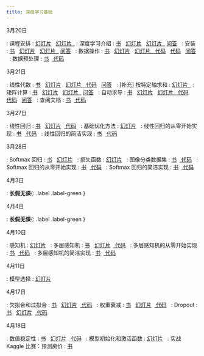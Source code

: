 ```yaml
---
title: 深度学习基础
---
```


3月20日

: 课程安排
  : [<span class="iconfont icon-KeynoteOutline"></span> 幻灯片](assets/pdfs/part-0_1.pdf) &nbsp; [<span style="font-size:130%"  class="iconfont icon-bilibili-fill"></span> 幻灯片 &nbsp;](https://www.bilibili.com/video/BV1oX4y137bC)
: 深度学习介绍
  : [<span class="iconfont icon-xiaoshuo-copy"></span> 书](https://zh-v2.d2l.ai/chapter_introduction/index.html) &nbsp; [<span class="iconfont icon-KeynoteOutline"></span> 幻灯片](assets/pdfs/part-0_2.pdf) &nbsp; [<span style="font-size:130%"  class="iconfont icon-bilibili-fill"></span> 幻灯片 &nbsp;](https://www.bilibili.com/video/BV1J54y187f9) [<span style="font-size:130%"  class="iconfont icon-bilibili-fill"></span> 问答](https://www.bilibili.com/video/BV1UK4y1U7P7) &nbsp;
: 安装
  : [<span class="iconfont icon-xiaoshuo-copy"></span> 书](https://zh-v2.d2l.ai/chapter_installation/index.html) &nbsp; [<span class="iconfont icon-KeynoteOutline"></span> 幻灯片](assets/pdfs/part-0_3.pdf) &nbsp; [<span style="font-size:130%"  class="iconfont icon-bilibili-fill"></span> 幻灯片 &nbsp;](https://www.bilibili.com/video/BV18p4y1h7Dr) [<span style="font-size:130%"  class="iconfont icon-bilibili-fill"></span> 问答](https://www.bilibili.com/video/BV1Jy4y1h7uB) &nbsp;
: 数据操作
  : [<span class="iconfont icon-xiaoshuo-copy"></span> 书](https://zh-v2.d2l.ai/chapter_preliminaries/ndarray.html) &nbsp; [<span class="iconfont icon-KeynoteOutline"></span> 幻灯片](assets/pdfs/part-0_4.pdf) &nbsp; [<span style="font-size:130%"  class="iconfont icon-bilibili-fill"></span> 幻灯片 &nbsp;](https://www.bilibili.com/video/BV1CV411Y7i4)[<span class="iconfont icon-jupyter"></span> 代码](https://nbviewer.jupyter.org/format/slides/github/d2l-ai/d2l-zh-pytorch-slides/blob/main/chapter_preliminaries/ndarray.ipynb) &nbsp;  [<span style="font-size:130%"  class="iconfont icon-bilibili-fill"></span> 代码](https://www.bilibili.com/video/BV1Rh411Q7mQ) &nbsp; [<span style="font-size:130%"  class="iconfont icon-bilibili-fill"></span> 问答](https://www.bilibili.com/video/BV1sA411N7bY) &nbsp;
: 数据预处理
  : [<span class="iconfont icon-xiaoshuo-copy"></span> 书](https://zh-v2.d2l.ai/chapter_preliminaries/pandas.html) &nbsp;[<span class="iconfont icon-jupyter"></span> 代码](https://nbviewer.jupyter.org/format/slides/github/d2l-ai/d2l-zh-pytorch-slides/blob/main/chapter_preliminaries/pandas.ipynb) &nbsp; 

3月21日

: 线性代数
  : [<span class="iconfont icon-xiaoshuo-copy"></span> 书](https://zh-v2.d2l.ai/chapter_preliminaries/linear-algebra.html) &nbsp; [<span class="iconfont icon-KeynoteOutline"></span> 幻灯片](assets/pdfs/part-0_5.pdf) &nbsp; [<span style="font-size:130%"  class="iconfont icon-bilibili-fill"></span> 幻灯片 &nbsp;](https://www.bilibili.com/video/BV1eK4y1U7Qy)[<span class="iconfont icon-jupyter"></span> 代码](https://nbviewer.jupyter.org/format/slides/github/d2l-ai/d2l-zh-pytorch-slides/blob/main/chapter_preliminaries/linear-algebra.ipynb) &nbsp;  [<span style="font-size:130%"  class="iconfont icon-bilibili-fill"></span> 问答](https://www.bilibili.com/video/BV1Np4y1a7AN) &nbsp;
: [补充] 按特定轴求和
  : [<span style="font-size:130%"  class="iconfont icon-bilibili-fill"></span> 幻灯片 &nbsp;](https://www.bilibili.com/video/BV1dN411Q7RC)
: 矩阵计算
  : [<span class="iconfont icon-xiaoshuo-copy"></span> 书](https://zh-v2.d2l.ai/chapter_preliminaries/calculus.html) &nbsp; [<span class="iconfont icon-KeynoteOutline"></span> 幻灯片](assets/pdfs/part-0_6.pdf) &nbsp; [<span style="font-size:130%"  class="iconfont icon-bilibili-fill"></span> 幻灯片 &nbsp;](https://www.bilibili.com/video/BV1eZ4y1w7PY) [<span style="font-size:130%"  class="iconfont icon-bilibili-fill"></span> 问答](https://www.bilibili.com/video/BV1pK4y1T7us) &nbsp;
: 自动求导
  : [<span class="iconfont icon-xiaoshuo-copy"></span> 书](https://zh-v2.d2l.ai/chapter_preliminaries/autograd.html) &nbsp; [<span class="iconfont icon-KeynoteOutline"></span> 幻灯片](assets/pdfs/part-0_7.pdf) &nbsp; [<span style="font-size:130%"  class="iconfont icon-bilibili-fill"></span> 幻灯片 &nbsp;](https://www.bilibili.com/video/BV1KA411N7Px)[<span class="iconfont icon-jupyter"></span> 代码](https://nbviewer.jupyter.org/format/slides/github/d2l-ai/d2l-zh-pytorch-slides/blob/main/chapter_preliminaries/autograd.ipynb) &nbsp;  [<span style="font-size:130%"  class="iconfont icon-bilibili-fill"></span> 代码](https://www.bilibili.com/video/BV1yN411Q7Ww) &nbsp; [<span style="font-size:130%"  class="iconfont icon-bilibili-fill"></span> 问答](https://www.bilibili.com/video/BV17A411N7nr) &nbsp;
: 查阅文档
  : [<span class="iconfont icon-xiaoshuo-copy"></span> 书](https://zh-v2.d2l.ai/chapter_preliminaries/lookup-api.html) &nbsp;[<span class="iconfont icon-jupyter"></span> 代码](https://nbviewer.jupyter.org/format/slides/github/d2l-ai/d2l-zh-pytorch-slides/blob/main/chapter_preliminaries/lookup-api.ipynb) &nbsp; 

3月27日

: 线性回归
  : [<span class="iconfont icon-xiaoshuo-copy"></span> 书](https://zh-v2.d2l.ai/chapter_linear-networks/linear-regression.html) &nbsp; [<span class="iconfont icon-KeynoteOutline"></span> 幻灯片](assets/pdfs/part-0_8.pdf) &nbsp;[<span class="iconfont icon-jupyter"></span> 代码](https://nbviewer.jupyter.org/format/slides/github/d2l-ai/d2l-zh-pytorch-slides/blob/main/chapter_linear-networks/linear-regression.ipynb) &nbsp; 
: 基础优化方法
  : [<span class="iconfont icon-KeynoteOutline"></span> 幻灯片](assets/pdfs/part-0_9.pdf) &nbsp;
: 线性回归的从零开始实现
  : [<span class="iconfont icon-xiaoshuo-copy"></span> 书](https://zh-v2.d2l.ai/chapter_linear-networks/linear-regression-scratch.html) &nbsp;[<span class="iconfont icon-jupyter"></span> 代码](https://nbviewer.jupyter.org/format/slides/github/d2l-ai/d2l-zh-pytorch-slides/blob/main/chapter_linear-networks/linear-regression-scratch.ipynb) &nbsp; 
: 线性回归的简洁实现
  : [<span class="iconfont icon-xiaoshuo-copy"></span> 书](https://zh-v2.d2l.ai/chapter_linear-networks/linear-regression-concise.html) &nbsp;[<span class="iconfont icon-jupyter"></span> 代码](https://nbviewer.jupyter.org/format/slides/github/d2l-ai/d2l-zh-pytorch-slides/blob/main/chapter_linear-networks/linear-regression-concise.ipynb) &nbsp; 

3月28日

: Softmax 回归
  : [<span class="iconfont icon-xiaoshuo-copy"></span> 书](https://zh-v2.d2l.ai/chapter_linear-networks/softmax-regression.html) &nbsp; [<span class="iconfont icon-KeynoteOutline"></span> 幻灯片](assets/pdfs/part-0_10.pdf) &nbsp;
: 损失函数
  : [<span class="iconfont icon-KeynoteOutline"></span> 幻灯片](assets/pdfs/part-0_11.pdf) &nbsp;
: 图像分类数据集
  : [<span class="iconfont icon-xiaoshuo-copy"></span> 书](https://zh-v2.d2l.ai/chapter_linear-networks/image-classification-dataset.html) &nbsp;[<span class="iconfont icon-jupyter"></span> 代码](https://nbviewer.jupyter.org/format/slides/github/d2l-ai/d2l-zh-pytorch-slides/blob/main/chapter_linear-networks/image-classification-dataset.ipynb) &nbsp; 
: Softmax 回归的从零开始实现
  : [<span class="iconfont icon-xiaoshuo-copy"></span> 书](https://zh-v2.d2l.ai/chapter_linear-networks/softmax-regression-scratch.html) &nbsp;[<span class="iconfont icon-jupyter"></span> 代码](https://nbviewer.jupyter.org/format/slides/github/d2l-ai/d2l-zh-pytorch-slides/blob/main/chapter_linear-networks/softmax-regression-scratch.ipynb) &nbsp; 
: Softmax 回归的简洁实现
  : [<span class="iconfont icon-xiaoshuo-copy"></span> 书](https://zh-v2.d2l.ai/chapter_linear-networks/softmax-regression-concise.html) &nbsp;[<span class="iconfont icon-jupyter"></span> 代码](https://nbviewer.jupyter.org/format/slides/github/d2l-ai/d2l-zh-pytorch-slides/blob/main/chapter_linear-networks/softmax-regression-concise.ipynb) &nbsp; 

4月3日

: **长假无课**{: .label .label-green }

4月4日

: **长假无课**{: .label .label-green }

4月10日

: 感知机
  : [<span class="iconfont icon-KeynoteOutline"></span> 幻灯片](assets/pdfs/part-0_12.pdf) &nbsp;
: 多层感知机
  : [<span class="iconfont icon-xiaoshuo-copy"></span> 书](https://zh-v2.d2l.ai/chapter_multilayer-perceptrons/mlp.html) &nbsp; [<span class="iconfont icon-KeynoteOutline"></span> 幻灯片](assets/pdfs/part-0_13.pdf) &nbsp;[<span class="iconfont icon-jupyter"></span> 代码](https://nbviewer.jupyter.org/format/slides/github/d2l-ai/d2l-zh-pytorch-slides/blob/main/chapter_multilayer-perceptrons/mlp.ipynb) &nbsp; 
: 多层感知机的从零开始实现
  : [<span class="iconfont icon-xiaoshuo-copy"></span> 书](https://zh-v2.d2l.ai/chapter_multilayer-perceptrons/mlp-scratch.html) &nbsp;[<span class="iconfont icon-jupyter"></span> 代码](https://nbviewer.jupyter.org/format/slides/github/d2l-ai/d2l-zh-pytorch-slides/blob/main/chapter_multilayer-perceptrons/mlp-scratch.ipynb) &nbsp; 
: 多层感知机的简洁实现
  : [<span class="iconfont icon-xiaoshuo-copy"></span> 书](https://zh-v2.d2l.ai/chapter_multilayer-perceptrons/mlp-concise.html) &nbsp;[<span class="iconfont icon-jupyter"></span> 代码](https://nbviewer.jupyter.org/format/slides/github/d2l-ai/d2l-zh-pytorch-slides/blob/main/chapter_multilayer-perceptrons/mlp-concise.ipynb) &nbsp; 

4月11日

: 模型选择
  : [<span class="iconfont icon-KeynoteOutline"></span> 幻灯片](assets/pdfs/part-0_14.pdf) &nbsp;

4月17日

: 欠拟合和过拟合
  : [<span class="iconfont icon-xiaoshuo-copy"></span> 书](https://zh-v2.d2l.ai/chapter_multilayer-perceptrons/underfit-overfit.html) &nbsp; [<span class="iconfont icon-KeynoteOutline"></span> 幻灯片](assets/pdfs/part-0_15.pdf) &nbsp;[<span class="iconfont icon-jupyter"></span> 代码](https://nbviewer.jupyter.org/format/slides/github/d2l-ai/d2l-zh-pytorch-slides/blob/main/chapter_multilayer-perceptrons/underfit-overfit.ipynb) &nbsp; 
: 权重衰减
  : [<span class="iconfont icon-xiaoshuo-copy"></span> 书](https://zh-v2.d2l.ai/chapter_multilayer-perceptrons/weight-decay.html) &nbsp; [<span class="iconfont icon-KeynoteOutline"></span> 幻灯片](assets/pdfs/part-0_16.pdf) &nbsp;[<span class="iconfont icon-jupyter"></span> 代码](https://nbviewer.jupyter.org/format/slides/github/d2l-ai/d2l-zh-pytorch-slides/blob/main/chapter_multilayer-perceptrons/weight-decay.ipynb) &nbsp; 
: Dropout
  : [<span class="iconfont icon-xiaoshuo-copy"></span> 书](https://zh-v2.d2l.ai/chapter_multilayer-perceptrons/dropout.html) &nbsp; [<span class="iconfont icon-KeynoteOutline"></span> 幻灯片](assets/pdfs/part-0_17.pdf) &nbsp;[<span class="iconfont icon-jupyter"></span> 代码](https://nbviewer.jupyter.org/format/slides/github/d2l-ai/d2l-zh-pytorch-slides/blob/main/chapter_multilayer-perceptrons/dropout.ipynb) &nbsp; 

4月18日

: 数值稳定性
  : [<span class="iconfont icon-xiaoshuo-copy"></span> 书](https://zh-v2.d2l.ai/chapter_multilayer-perceptrons/numerical-stability-and-init.html) &nbsp; [<span class="iconfont icon-KeynoteOutline"></span> 幻灯片](assets/pdfs/part-0_18.pdf) &nbsp;[<span class="iconfont icon-jupyter"></span> 代码](https://nbviewer.jupyter.org/format/slides/github/d2l-ai/d2l-zh-pytorch-slides/blob/main/chapter_multilayer-perceptrons/numerical-stability-and-init.ipynb) &nbsp; 
: 模型初始化和激活函数
  : [<span class="iconfont icon-KeynoteOutline"></span> 幻灯片](assets/pdfs/part-0_19.pdf) &nbsp;
: 实战 Kaggle 比赛：预测房价
  : [<span class="iconfont icon-xiaoshuo-copy"></span> 书](https://zh-v2.d2l.ai/chapter_multilayer-perceptrons/kaggle-house-price.html) &nbsp;
